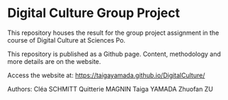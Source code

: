 # Digital Culture Group Project

This repository houses the result for the group project assignment in the course of Digital Culture at Sciences Po.

This repository is published as a Github page.
Content, methodology and more details are on the website.

Access the website at:
<https://taigayamada.github.io/DigitalCulture/>

Authors:
Cléa SCHMITT
Quitterie MAGNIN
Taiga YAMADA
Zhuofan ZU
